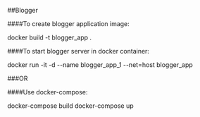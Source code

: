 ##Blogger

####To create blogger application image:

docker build -t blogger_app .

####To start blogger server in docker container:

docker run -it -d --name blogger_app_1 --net=host blogger_app

###OR

####Use docker-compose:

docker-compose build
docker-compose up
